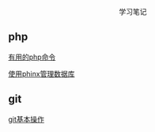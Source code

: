 <p align="center">学习笔记</p>

## php 
[有用的php命令](https://github.com/Mitirrli/php_report/blob/master/php/%E6%9C%89%E7%94%A8%E7%9A%84php%E5%91%BD%E4%BB%A4%E8%A1%8C%E5%91%BD%E4%BB%A4.md)

[使用phinx管理数据库]()


## git
[git基本操作](https://github.com/Mitirrli/php_report/blob/master/git/git%E5%9F%BA%E6%9C%AC%E6%93%8D%E4%BD%9C.md)
